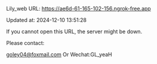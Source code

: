 Lily_web URL: https://ae6d-61-165-102-156.ngrok-free.app

Updated at: 2024-12-10 13:51:28

If you cannot open this URL, the server might be down.

Please contact: 

goley04@foxmail.com Or Wechat:GL_yeaH